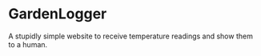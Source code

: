 # GardenLogger
A stupidly simple website to receive temperature readings and show them to a human. 
